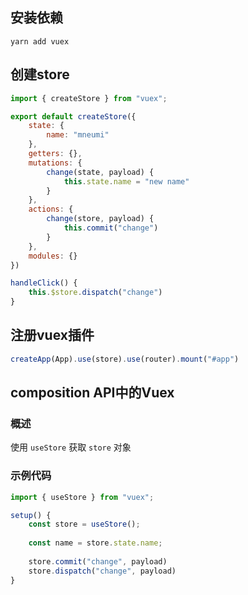 ## 安装依赖

```shell
yarn add vuex
```



## 创建store

```js
import { createStore } from "vuex";

export default createStore({
    state: {
        name: "mneumi"
    },
    getters: {},
    mutations: {
        change(state, payload) {
            this.state.name = "new name"
        }
    },
    actions: {
        change(store, payload) {
            this.commit("change")
        }
    },
    modules: {}
})
```

```js
handleClick() {
    this.$store.dispatch("change")
}
```



## 注册vuex插件

```js
createApp(App).use(store).use(router).mount("#app")
```



## composition API中的Vuex

### 概述

使用 `useStore` 获取 `store` 对象

### 示例代码

```js
import { useStore } from "vuex";

setup() {
    const store = useStore();
    
    const name = store.state.name;
    
    store.commit("change", payload)
    store.dispatch("change", payload)
}
```
